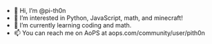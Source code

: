 - 👋 Hi, I’m @pi-th0n
- 👀 I’m interested in Python, JavaScript, math, and minecraft!
- 🌱 I’m currently learning coding and math.
- 📫 You can reach me on AoPS at aops.com/community/user/pith0n

<!---
pi-th0n/pi-th0n is a ✨ special ✨ repository because its `README.md` (this file) appears on your GitHub profile.
You can click the Preview link to take a look at your changes.
--->
